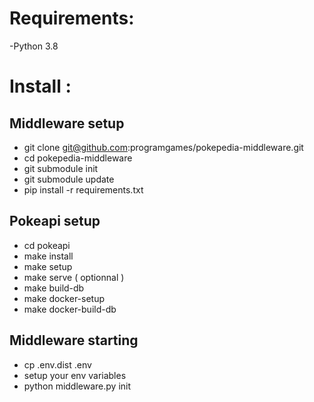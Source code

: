 # Requirements:

-Python 3.8

# Install :

## Middleware setup 
- git clone git@github.com:programgames/pokepedia-middleware.git
- cd pokepedia-middleware
- git submodule init
- git submodule update
- pip install -r requirements.txt

## Pokeapi setup
- cd pokeapi
- make install
- make setup
- make serve ( optionnal )
- make build-db
- make docker-setup
- make docker-build-db

## Middleware starting
- cp .env.dist .env
- setup your env variables
- python middleware.py init
